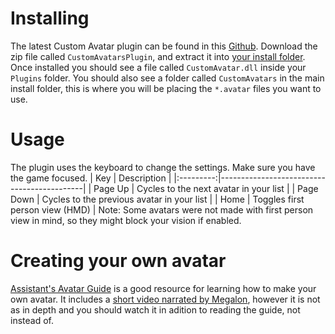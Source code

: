 <!-- TITLE: Custom Avatars -->
# Installing
The latest Custom Avatar plugin can be found in this [Github](https://github.com/xyonico/CustomAvatarsPlugin/releases/latest).
Download the zip file called `CustomAvatarsPlugin`, and extract it into [your install folder](FAQ/install-folder). 
Once installed you should see a file called `CustomAvatar.dll` inside your `Plugins` folder. You should also see a folder called `CustomAvatars` in the main install folder, this is where you will be placing the `*.avatar` files you want to use. 

# Usage
The plugin uses the keyboard to change the settings. Make sure you have the game focused.
|    Key    | Description                                |
|:---------:|--------------------------------------------|
|  Page Up  | Cycles to the next avatar in your list     |
| Page Down | Cycles to the previous avatar in your list |
|    Home   | Toggles first person view (HMD)            |
Note: Some avatars were not made with first person view in mind, so they might block your vision if enabled.
# Creating your own avatar
[Assistant's Avatar Guide](https://bs.assistant.moe/Avatars) is a good resource for learning how to make your own avatar. It includes a [short video narrated by Megalon](https://bs.assistant.moe/Avatars#Videos), however it is not as in depth and you should watch it in adition to reading the guide, not instead of.